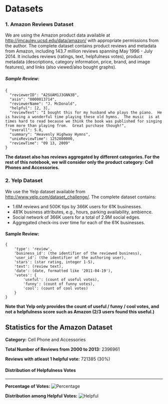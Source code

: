 
# Datasets

### 1. Amazon Reviews Dataset

We are using the Amazon product data available at http://jmcauley.ucsd.edu/data/amazon/ with appropriate permissions from the author. The complete dataset contains product reviews and metadata from Amazon, including 143.7 million reviews spanning May 1996 - July 2014. It  includes reviews (ratings, text, helpfulness votes), product metadata (descriptions, category information, price, brand, and image features), and links (also viewed/also bought graphs). 

##### Sample Review:
```
{
  "reviewerID": "A2SUAM1J3GNN3B",
  "asin": "0000013714",
  "reviewerName": "J. McDonald",
  "helpful": [2, 3],
  "reviewText": "I bought this for my husband who plays the piano.  He is having a wonderful time playing these old hymns.  The music  is at times hard to read because we think the book was published for singing from more than playing from.  Great purchase though!",
  "overall": 5.0,
  "summary": "Heavenly Highway Hymns",
  "unixReviewTime": 1252800000,
  "reviewTime": "09 13, 2009"
}
```

**The dataset also has reviews aggregated by different categories. For the rest of this notebook, we will consider only the product category: Cell Phones and Accessories.**


### 2. Yelp Dataset
We use the Yelp dataset available from http://www.yelp.com/dataset_challenge/. The complete dataset contains:
* 1.6M reviews and 500K tips by 366K users for 61K businesses.
* 481K business attributes, e.g., hours, parking availability, ambience.
* Social network of 366K users for a total of 2.9M social edges.
* Aggregated check-ins over time for each of the 61K businesses.

#### Sample Review:
```
{
    'type': 'review',
    'business_id': (the identifier of the reviewed business),
    'user_id': (the identifier of the authoring user),
    'stars': (star rating, integer 1-5),
    'text': (review text),
    'date': (date, formatted like '2011-04-19'),
    'votes': {
        'useful': (count of useful votes),
        'funny': (count of funny votes),
        'cool': (count of cool votes)
    }
}
```

**Note that Yelp only provides the count of useful / funny / cool votes, and not a helpfulness score such as Amazon (2/3 users found this useful.)**

## Statistics for the Amazon Dataset


**Category:** Cell Phone and Accessories

**Total Number of Reviews from 2000 to 2013:** 2396961

**Reviews with atleast 1 helpful vote:** 721385 (30%)

#### Distribution of Helpfulness Votes
-------
**Percentage of Votes:**
![Percentage](https://raw.githubusercontent.com/ankeshanand/masters-thesis/master/data/helpfulness-votes.png "Percentage Distribution")

**Distribution among Helpful Votes:**
![Helpful](https://raw.githubusercontent.com/ankeshanand/masters-thesis/master/data/votes-distribution-without-0.png "Percentage Distribution")
